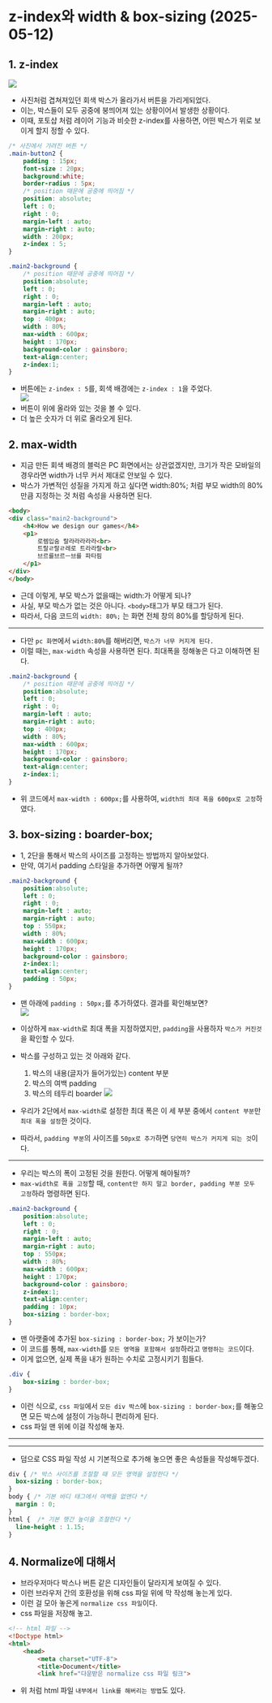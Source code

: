 # z-index와 width & box-sizing (2025-05-12)
## 1. z-index
![](음.png)<br>
- 사진처럼 겹쳐져있던 회색 박스가 올라가서 버튼을 가리게되었다.
- 이는, 박스들이 모두 공중에 붕띄어져 있는 상황이어서 발생한 상황이다.
- 이때, 포토샵 처럼 레이어 기능과 비슷한 z-index를 사용하면, 어떤 박스가 위로 보이게 할지 정할 수 있다.
``` css
/* 사진에서 가려진 버튼 */
.main-button2 {
    padding : 15px;
    font-size : 20px;
    background:white;
    border-radius : 5px;
    /* position 때문에 공중에 띄어짐 */
    position: absolute;
    left : 0;
    right : 0;
    margin-left : auto;
    margin-right : auto;
    width : 200px;
    z-index : 5;
}

.main2-background {
    /* position 때문에 공중에 띄어짐 */
    position:absolute;
    left : 0;
    right : 0;
    margin-left : auto;
    margin-right : auto;
    top : 400px;
    width : 80%;
    max-width : 600px;
    height : 170px;
    background-color : gainsboro;
    text-align:center;
    z-index:1;
}
```
- 버튼에는 `z-index : 5`를, 회색 배경에는 `z-index : 1`을 주었다.<br>
![](./올.png)<br>
- 버튼이 위에 올라와 있는 것을 볼 수 있다.
- 더 높은 숫자가 더 위로 올라오게 된다.

## 2. max-width
- 지금 만든 회색 배경의 블럭은 PC 화면에서는 상관없겠지만, 크기가 작은 모바일의 경우라면 width가 너무 커서 제대로 안보일 수 있다.
- 박스가 가변적인 성질을 가지게 하고 싶다면 width:80%; 처럼 부모 width의 80% 만큼 지정하는 것 처럼 속성을 사용하면 된다.
``` html
<body>
<div class="main2-background">
    <h4>How we design our games</h4>
    <p1>
        로렘입숨 랄라라라라라<br>
        트랄ㄹ랄ㄹ레로 트라라랄<br>
        브르를브르ㅡ브를 파타핌
    </p1>
</div>
</body>
```
- 근데 이렇게, 부모 박스가 없을때는 width:가 어떻게 되나?
- 사실, 부모 박스가 없는 것은 아니다. `<body>`태그가 부모 태그가 된다.
- 따라서, 다음 코드의 `width: 80%;` 는 화면 전체 창의 80%를 할당하게 된다.
---
- 다만 `pc 화면`에서 `width:80%`를 해버리면, `박스가 너무 커지게 된다.`
- 이럴 때는, `max-width` 속성을 사용하면 된다. 최대폭을 정해놓은 다고 이해하면 된다.
``` css
.main2-background {
    /* position 때문에 공중에 띄어짐 */
    position:absolute;
    left : 0;
    right : 0;
    margin-left : auto;
    margin-right : auto;
    top : 400px;
    width : 80%;
    max-width : 600px;
    height : 170px;
    background-color : gainsboro;
    text-align:center;
    z-index:1;
}
```
- 위 코드에서 `max-width : 600px;`를 사용하여, `width의 최대 폭을 600px로 고정`하였다.

## 3. box-sizing : boarder-box;
- 1, 2단을 통해서 박스의 사이즈를 고정하는 방법까지 알아보았다.
- 만약, 여기서 padding 스타일을 추가하면 어떻게 될까?
``` css
.main2-background {
    position:absolute;
    left : 0;
    right : 0;
    margin-left : auto;
    margin-right : auto;
    top : 550px;
    width : 80%;
    max-width : 600px;
    height : 170px;
    background-color : gainsboro;
    z-index:1;
    text-align:center;
    padding : 50px;
}
```
- 맨 아래에 `padding : 50px;`를 추가하였다. 결과를 확인해보면?<br>
![](./음음음.png)<br>
- 이상하게 `max-width`로 최대 폭을 지정하였지만, `padding`을 사용하자 `박스가 커진것`을 확인할 수 있다.
- 박스를 구성하고 있는 것 아래와 같다.

  1. 박스의 내용(글자가 들어가있는) content 부분
  2. 박스의 여백 padding
  3. 박스의 테두리 boarder
![](./아%20이거군.png)<br>
- 우리가 2단에서 `max-width`로 설정한 최대 폭은 이 세 부분 중에서 `content 부분`만 `최대 폭을 설정`한 것이다.
- 따라서, `padding 부분`의 사이즈를 `50px로 추가`하면 `당연히 박스가 커지게 되는 것`이다.
---
- 우리는 박스의 폭이 고정된 것을 원한다. 어떻게 해야될까?
- `max-width로 폭을 고정`할 때, `content만 하지 말고 border, padding 부분 모두 고정`하라 명령하면 된다.
``` css
.main2-background {
    position:absolute;
    left : 0;
    right : 0;
    margin-left : auto;
    margin-right : auto;
    top : 550px;
    width : 80%;
    max-width : 600px;
    height : 170px;
    background-color : gainsboro;
    z-index:1;
    text-align:center;
    padding : 10px;
    box-sizing : border-box;
}
```
- 맨 아랫줄에 추가된 `box-sizing : border-box;` 가 보이는가?
- 이 코드를 통해, `max-width`를 `모든 영역을 포함해서 설정`하라고 `명령하는 코드`이다.
- 이게 없으면, 실제 폭을 내가 원하는 수치로 고정시키기 힘들다.
``` css
.div {
    box-sizing : border-box;
}
```
- 이런 식으로, `css 파일`에서 `모든 div 박스`에 `box-sizing : border-box;`를 해놓으면 모든 박스에 설정이 가능하니 편리하게 된다.
- css 파일 맨 위에 이걸 작성해 놓자.
---
---
- 덤으로 CSS 파일 작성 시 기본적으로 추가해 놓으면 좋은 속성들을 작성해두겠다.
``` css
div { /* 박스 사이즈를 조절할 때 모든 영역을 설정한다 */
  box-sizing : border-box;
}
body { /* 기본 바디 태그에서 여백을 없앤다 */
  margin : 0;
}
html {  /* 기본 행간 높이을 조절한다 */
  line-height : 1.15;
}
```

## 4. Normalize에 대해서
- 브라우저마다 박스나 버튼 같은 디자인들이 달라지게 보여질 수 있다.
- 이런 브라우저 간의 호환성을 위해 css 파일 위에 막 작성해 놓는게 있다.
- 이런 걸 모아 놓은게 `normalize css 파일`이다.
- css 파일을 저장해 놓고.
``` html
<!-- html 파일 -->
<!Doctype html>
<html>
    <head>
        <meta charset="UTF-8">
        <title>Document</title>
        <link href="다운받은 normalize css 파일 링크">
```
- 위 처럼 html 파일 `내부에서 link를 해버리는 방법`도 있다.